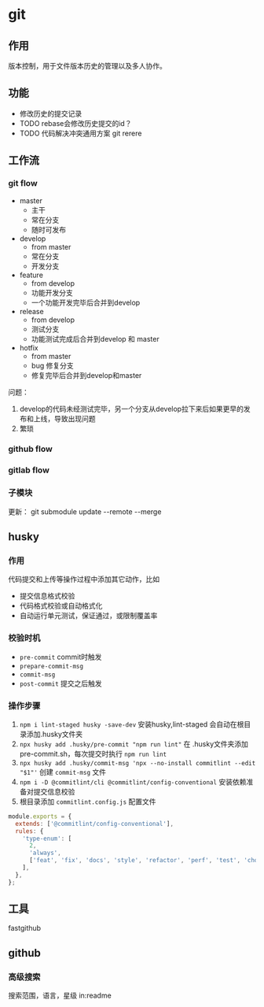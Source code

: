 # git

## 作用

版本控制，用于文件版本历史的管理以及多人协作。

## 功能

* 修改历史的提交记录
* TODO rebase会修改历史提交的id？
* TODO 代码解决冲突通用方案 git rerere

## 工作流

### git flow

* master
  * 主干
  * 常在分支
  * 随时可发布
* develop
  * from master
  * 常在分支
  * 开发分支
* feature
  * from develop
  * 功能开发分支
  * 一个功能开发完毕后合并到develop
* release
  * from develop
  * 测试分支
  * 功能测试完成后合并到develop 和 master
* hotfix
  * from master
  * bug 修复分支
  * 修复完毕后合并到develop和master

问题：

1. develop的代码未经测试完毕，另一个分支从develop拉下来后如果更早的发布和上线，导致出现问题
2. 繁琐

### github flow

### gitlab flow

### 子模块

更新： git submodule update --remote --merge

## husky

### 作用

代码提交和上传等操作过程中添加其它动作，比如

* 提交信息格式校验
* 代码格式校验或自动格式化
* 自动运行单元测试，保证通过，或限制覆盖率

### 校验时机

* `pre-commit` commit时触发
* `prepare-commit-msg`
* `commit-msg`
* `post-commit` 提交之后触发

### 操作步骤

1. `npm i lint-staged husky -save-dev` 安装husky,lint-staged 会自动在根目录添加.husky文件夹
2. `npx husky add .husky/pre-commit "npm run lint"` 在 .husky文件夹添加pre-commit.sh，每次提交时执行 `npm run lint`
3. `npx husky add .husky/commit-msg 'npx --no-install commitlint --edit "$1"'` 创建 `commit-msg` 文件
4. `npm i -D @commitlint/cli @commitlint/config-conventional` 安装依赖准备对提交信息校验
5. 根目录添加 `commitlint.config.js` 配置文件

```js
module.exports = {
  extends: ['@commitlint/config-conventional'],
  rules: {
    'type-enum': [
      2,
      'always',
      ['feat', 'fix', 'docs', 'style', 'refactor', 'perf', 'test', 'chore', 'revert', 'build'],
    ],
  },
};

```

## 工具

fastgithub

## github

### 高级搜索

搜索范围，语言，星级
in:readme
